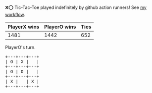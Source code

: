 :x::o: Tic-Tac-Toe played indefinitely by github action runners! See [my workflow](.github/workflows/play.yaml).

|PlayerX wins|PlayerO wins|Ties|
|-|-|-|
|1481|1442|652|

PlayerO's turn.

<pre>
+---+---+---+
| O | X |   |
+---+---+---+
| O | O |   |
+---+---+---+
| X |   | X |
+---+---+---+
</pre>